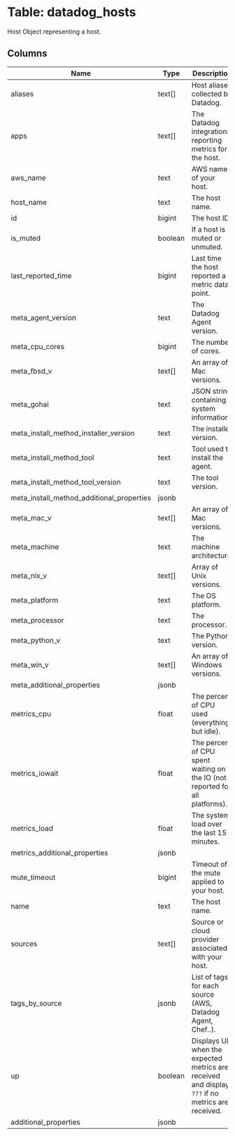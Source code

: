 
# Table: datadog_hosts
Host Object representing a host.
## Columns
| Name        | Type           | Description  |
| ------------- | ------------- | -----  |
|aliases|text[]|Host aliases collected by Datadog.|
|apps|text[]|The Datadog integrations reporting metrics for the host.|
|aws_name|text|AWS name of your host.|
|host_name|text|The host name.|
|id|bigint|The host ID.|
|is_muted|boolean|If a host is muted or unmuted.|
|last_reported_time|bigint|Last time the host reported a metric data point.|
|meta_agent_version|text|The Datadog Agent version.|
|meta_cpu_cores|bigint|The number of cores.|
|meta_fbsd_v|text[]|An array of Mac versions.|
|meta_gohai|text|JSON string containing system information.|
|meta_install_method_installer_version|text|The installer version.|
|meta_install_method_tool|text|Tool used to install the agent.|
|meta_install_method_tool_version|text|The tool version.|
|meta_install_method_additional_properties|jsonb||
|meta_mac_v|text[]|An array of Mac versions.|
|meta_machine|text|The machine architecture.|
|meta_nix_v|text[]|Array of Unix versions.|
|meta_platform|text|The OS platform.|
|meta_processor|text|The processor.|
|meta_python_v|text|The Python version.|
|meta_win_v|text[]|An array of Windows versions.|
|meta_additional_properties|jsonb||
|metrics_cpu|float|The percent of CPU used (everything but idle).|
|metrics_iowait|float|The percent of CPU spent waiting on the IO (not reported for all platforms).|
|metrics_load|float|The system load over the last 15 minutes.|
|metrics_additional_properties|jsonb||
|mute_timeout|bigint|Timeout of the mute applied to your host.|
|name|text|The host name.|
|sources|text[]|Source or cloud provider associated with your host.|
|tags_by_source|jsonb|List of tags for each source (AWS, Datadog Agent, Chef..).|
|up|boolean|Displays UP when the expected metrics are received and displays `???` if no metrics are received.|
|additional_properties|jsonb||
